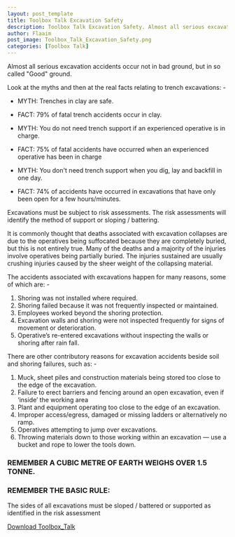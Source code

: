 ```yaml
---
layout: post_template
title: Toolbox Talk Excavation Safety
description: Toolbox Talk Excavation Safety. Almost all serious excavation accidents occur not in bad ground, but in so called "Good" ground.
author: Flaaim
post_image: Toolbox_Talk_Excavation_Safety.png
categories: [Toolbox Talk]
---
```


Almost all serious excavation accidents occur not in bad ground, but in so called "Good" ground.

Look at the myths and then at the real facts relating to trench excavations: -

- MYTH: Trenches in clay are safe.
- FACT: 79% of fatal trench accidents occur in clay.
 
- MYTH: You do not need trench support if an experienced operative is in charge.
- FACT: 75% of fatal accidents have occurred when an experienced operative has been in charge

- MYTH: You don't need trench support when you dig, lay and backfill in one day.
- FACT: 74% of accidents have occurred in excavations that have only been open for a few hours/minutes.

Excavations must be subject to risk assessments. The risk assessments will identify the method of support or sloping / battering.


It is commonly thought that deaths associated with excavation collapses are due to the operatives being suffocated because they are completely buried, but this is not entirely true. Many of the deaths and a majority of the injuries involve operatives being partially buried. The injuries sustained are usually crushing injuries caused by the sheer weight of the collapsing material.

The accidents associated with excavations happen for many reasons, some of which are: -
1. Shoring was not installed where required.
2. Shoring failed because it was not frequently inspected or maintained.
3. Employees worked beyond the shoring protection.
4. Excavation walls and shoring were not inspected frequently for signs of movement or deterioration.
5. Operative’s re-entered excavations without inspecting the walls or shoring after rain fall.

There are other contributory reasons for excavation accidents beside soil and shoring failures, such as: -
1. Muck, sheet piles and construction materials being stored too close to the edge of the excavation.
2. Failure to erect barriers and fencing around an open excavation, even if ‘inside’ the working area
3. Plant and equipment operating too close to the edge of an excavation.
4. Improper access/egress, damaged or missing ladders or alternatively no ramp.
5. Operatives attempting to jump over excavations.
6. Throwing materials down to those working within an excavation — use a bucket and rope to lower the tools down.

### REMEMBER A CUBIC METRE OF EARTH WEIGHS OVER 1.5 TONNE.

### REMEMBER THE BASIC RULE:

The sides of all excavations must be sloped / battered or supported as identified in the risk assessment




[Download Toolbox_Talk](https://safetyworkblog.com/assets/template/Toolbox_Talk_Excavation_Safety.docx)

